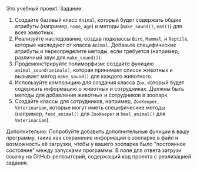 Это учебный проект.
Задание:
1. Создайте базовый класс `Animal`, который будет содержать общие атрибуты (например, `name`, `age`) и методы (`make_sound()`, `eat()`) для всех животных.
2. Реализуйте наследование, создав подклассы `Bird`, `Mammal`, и `Reptile`, которые наследуют от класса `Animal`. Добавьте специфические атрибуты и переопределите методы, если требуется (например, различный звук для `make_sound()`).
3. Продемонстрируйте полиморфизм: создайте функцию `animal_sound(animals)`, которая принимает список животных и вызывает метод `make_sound()` для каждого животного.
4. Используйте композицию для создания класса `Zoo`, который будет содержать информацию о животных и сотрудниках. Должны быть методы для добавления животных и сотрудников в зоопарк.
5. Создайте классы для сотрудников, например, `ZooKeeper`, `Veterinarian`, которые могут иметь специфические методы (например, `feed_animal()` для `ZooKeeper` и `heal_animal()` для `Veterinarian`).

Дополнительно:
Попробуйте добавить дополнительные функции в вашу программу, такие как сохранение информации о зоопарке в файл и возможность её загрузки, чтобы у вашего зоопарка было "постоянное состояние" между запусками программы.
В поле для ответа загрузи ссылку на GitHub-репозиторий, содержащий код проекта с реализацией задания.

